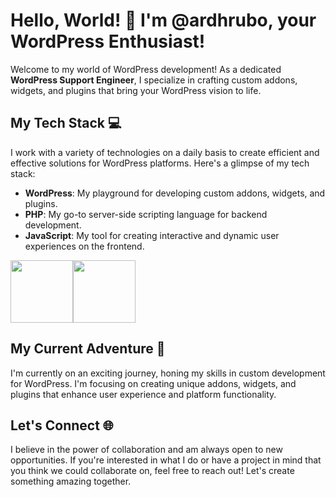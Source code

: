 # Hello, World! 👋 I'm @ardhrubo, your WordPress Enthusiast!

Welcome to my world of WordPress development! As a dedicated **WordPress Support Engineer**, I specialize in crafting custom addons, widgets, and plugins that bring your WordPress vision to life.

## My Tech Stack 💻

I work with a variety of technologies on a daily basis to create efficient and effective solutions for WordPress platforms. Here's a glimpse of my tech stack:

- **WordPress**: My playground for developing custom addons, widgets, and plugins.
- **PHP**: My go-to server-side scripting language for backend development.
- **JavaScript**: My tool for creating interactive and dynamic user experiences on the frontend.


<div style="display: flex; align-items: center;">
    <img src="https://upload.wikimedia.org/wikipedia/commons/thumb/6/6a/JavaScript-logo.png/240px-JavaScript-logo.png" style="width: 100px; height: 100px;">
    <img src="https://upload.wikimedia.org/wikipedia/commons/thumb/2/27/PHP-logo.svg/200px-PHP-logo.svg.png" style="width: 100px; height: 100px;">
</div>




## My Current Adventure 🌱

I'm currently on an exciting journey, honing my skills in custom development for WordPress. I'm focusing on creating unique addons, widgets, and plugins that enhance user experience and platform functionality.

## Let's Connect 🌐

I believe in the power of collaboration and am always open to new opportunities. If you're interested in what I do or have a project in mind that you think we could collaborate on, feel free to reach out! Let's create something amazing together.
